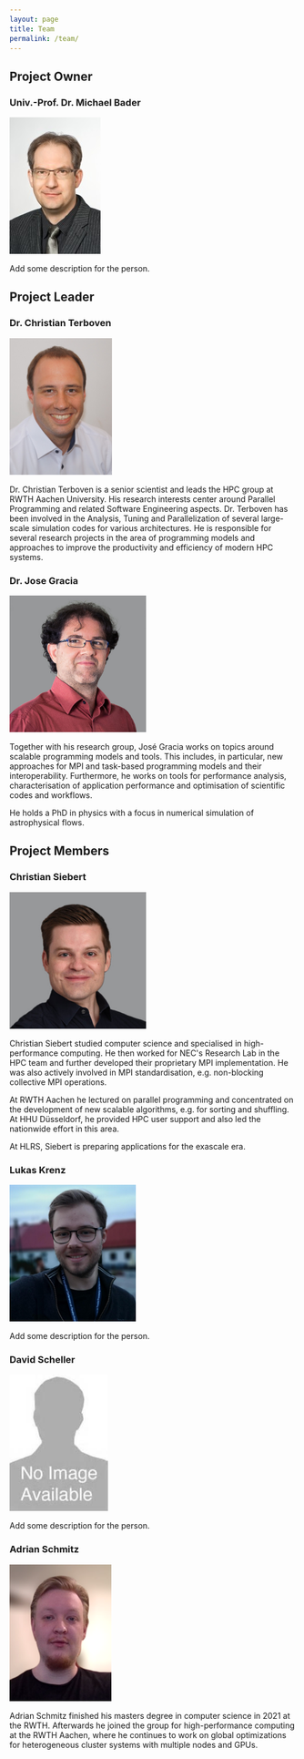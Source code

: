 ```yaml
---
layout: page
title: Team
permalink: /team/
---
```


## Project Owner
### Univ.-Prof. Dr. Michael Bader
<img src="../assets/img/Bader.jpg" height="240" />

Add some description for the person.

## Project Leader
### Dr. Christian Terboven
<img src="../assets/img/Terboven.jpeg" height="240" />

Dr. Christian Terboven is a senior scientist and leads the HPC group at RWTH Aachen University. His research interests center around Parallel Programming and related Software Engineering aspects. Dr. Terboven has been involved in the Analysis, Tuning and Parallelization of several large-scale simulation codes for various architectures. He is responsible for several research projects in the area of programming models and approaches to improve the productivity and efficiency of modern HPC systems.

### Dr. Jose Gracia
<img src="../assets/img/Garcia.jpg" height="240" />

Together with his research group, José Gracia works on topics around scalable programming models and tools. This includes, in particular, new approaches for MPI and task-based programming models and their interoperability. Furthermore, he works on tools for performance analysis, characterisation of application performance and optimisation of scientific codes and workflows.

He holds a PhD in physics with a focus in numerical simulation of astrophysical flows.

## Project Members
### Christian Siebert
<img src="../assets/img/Siebert.jpg" height="240" />

Christian Siebert studied computer science and specialised in high-performance computing. He then worked for NEC's Research Lab in the HPC team and further developed their proprietary MPI implementation. He was also actively involved in MPI standardisation, e.g. non-blocking collective MPI operations.

At RWTH Aachen he lectured on parallel programming and concentrated on the development of new scalable algorithms, e.g. for sorting and shuffling. At HHU Düsseldorf, he provided HPC user support and also led the nationwide effort in this area.

At HLRS, Siebert is preparing applications for the exascale era.

### Lukas Krenz
<img src="../assets/img/Krenz.jpg" height="240" />

Add some description for the person.

### David Scheller
<img src="../assets/img/Schneller.jpg" height="240" />

Add some description for the person.

### Adrian Schmitz
<img src="../assets/img/Schmitz.png" height="240" />

Adrian Schmitz finished his masters degree in computer science in 2021 at the RWTH. Afterwards he joined the group for high-performance computing at the RWTH Aachen, where he continues to work on global optimizations for heterogeneous cluster systems with multiple nodes and GPUs. 



